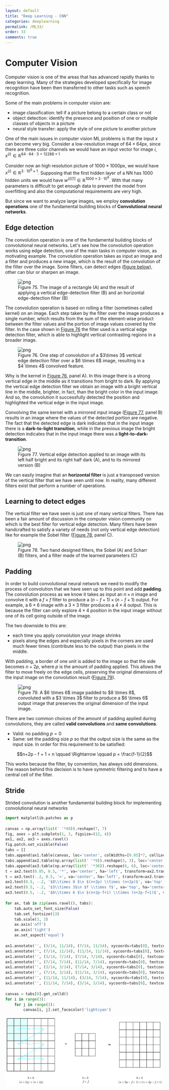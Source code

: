 ```yaml
---
layout: default
title: "Deep Learning - CNN"
categories: deeplearning
permalink: /ML33/
order: 33
comments: true
---
```


# Computer Vision
Computer vision is one of the areas that has advanced rapidly thanks to deep learning. Many of the strategies developed specifically for image recognition have been then transferred to other tasks such as speech recognition.

Some of the main problems in computer vision are:

* image classification: tell if a picture belong to a certain class or not
* object detection: identify the presence and position of one or multiple classes of objects in a picture
* neural style transfer: apply the style of one picture to another picture

One of the main issues in computer vision ML problems is that the input $x$ can become very big. Consider a low-resolution image of $64\times 64 \mathrm{px}$, since there are three color channels we would have an input vector for image $i$, $x^{(i)} \in \mathbb{R}^{64 \cdot 64 \cdot 3 = 12288 \times 1}$ 

Consider now an high resolution picture of $1000 \times 1000 \mathrm{px}$, we would have $x^{(i)} \in \mathbb{R}^{3 \cdot 10^6 \times 1}$. Supposing that the first hidden layer of a NN has 1000 hidden units we would have $w^{(i)[1]} \in \mathbb{R}^{1000 \times 3 \cdot 10^6}$. With that many parameters is difficult to get enough data to prevent the model from overfitting and also the computational requirements are very high.

But since we want to analyze large images, we employ **convolution operations** one of the fundamental building blocks of **Convolutional neural networks**.

## Edge detection
The convolution operation is one of the fundamental building blocks of convolutional neural networks. Let's see how the convolution operation works using edge detection, one of the main tasks in computer vision, as motivating example. The convolution operation takes as input an image and a filter and produces a new image, which is the result of the convolution of the filter over the image. Some filters, can detect edges (<a href="fig:edgedet">figure below</a>), other can blur or sharpen an image.  


    

<figure id="fig:edgedet">
    <img src="{{site.baseurl}}/pages/ML-33-DeepLearningStrategy_files/ML-33-DeepLearningStrategy_2_0.png" alt="png">
    <figcaption>Figure 75. The image of a rectangle (A) and the result of applying a vertical edge-detection filter (B) and an horizontal edge-detection filter (B)</figcaption>
</figure>

The convolution operation is based on rolling a filter (sometimes called kernel) on an image. Each step taken by the filter over the image produces a single number, which results from the sum of the element-wise product between the filter values and the portion of image values covered by the filter. In the case shown in <a href="#fig:convolution">Figure 76</a> the filter used is a vertical edge detection filter, which is able to highlight vertical contrasting regions in a broader image.


    

<figure id="fig:convolution">
    <img src="{{site.baseurl}}/pages/ML-33-DeepLearningStrategy_files/ML-33-DeepLearningStrategy_4_0.png" alt="png">
    <figcaption>Figure 76. One step of convolution of a $3\times 3$ vertical edge detection filter over a $6 \times 6$ image, resulting in a $4 \times 4$ convolved feature.</figcaption>
</figure>

Why is the kernel in <a href="#fig:convolution">Figure 76</a>, panel A). In this image there is a strong vertical edge in the middle as it transitions from bright to dark. By applying the vertical edge detection filter we obtain an image with a bright vertical line in the middle, brighter, in fact, than the bright color in the input image. And so, the convolution it successfully detected the position and highlighted the vertical edge in the input image.

Convolving the same kernel with a mirrored input image (<a href="#fig:vertedgedet">Figure 77</a>, panel B) results in an image where the values of the detected portion are negative. The fact that the detected edge is dark indicates that in the input image there is a **dark-to-light transition**, while in the previous image the bright detection indicates that in the input image there was a **light-to-dark-transition**.


    

<figure id="fig:vertedgedet">
    <img src="{{site.baseurl}}/pages/ML-33-DeepLearningStrategy_files/ML-33-DeepLearningStrategy_6_0.png" alt="png">
    <figcaption>Figure 77. Vertical edge detection applied to an image with its left half bright and its right half dark (A), and to its mirrored version (B)</figcaption>
</figure>

We can easily imagine that an **horizontal filter** is just a transposed version of the vertical filter that we have seen until now. In reality, many different filters exist that perform a number of operations.

## Learning to detect edges
The vertical filter we have seen is just one of many vertical filters. There has been a fair amount of discussion in the computer vision community on which is the best filter for vertical edge detection. Many filters have been handcrafted to satisfy a variety of needs (not only vertical edge detection) like for example the Sobel filter (<a href="#fig:filters">Figure 78</a>, panel C).


    

<figure id="fig:filters">
    <img src="{{site.baseurl}}/pages/ML-33-DeepLearningStrategy_files/ML-33-DeepLearningStrategy_8_0.png" alt="png">
    <figcaption>Figure 78. Two hand designed filters, the Sobel (A) and Scharr (B) filters, and a filter made of the learned parameters (C)</figcaption>
</figure>

## Padding
In order to build convolutional neural network we need to modify the process of convolution that we have seen up to this point and add **padding**. The convolution process as we know it takes as input an $n \times n$ image and convolve it with a $f \times f$ filter to produce a $(n-f+1) \times (n-f+1)$ output. For example, a $6 \times 6$ image with a $3 \times 3$ filter produces a $4 \times 4$ output. This is because the filter can only explore $4 \times 4$ position in the input image without one of its cell going outside of the image.

The two downside to this are:

* each time you apply convolution your image shrinks
* pixels along the edges and especially pixels in the corners are used much fewer times (contribute less to the output) than pixels in the middle.

With padding, a border of one unit is added to the image so that the side becomes $n+2p$, where $p$ is the amount of padding applied. This allows the filter to move freely on the edge cells, preserving the original dimensions of the input image on the convolution result (<a href="#fig:padding">Figure 79</a>).


    

<figure id="fig:padding">
    <img src="{{site.baseurl}}/pages/ML-33-DeepLearningStrategy_files/ML-33-DeepLearningStrategy_10_0.png" alt="png">
    <figcaption>Figure 79. A $6 \times 6$ image padded to $8 \times 8$, convoluted with a $3 \times 3$ filter to produce a $6 \times 6$ output image that preserves the original dimension of the input image.</figcaption>
</figure>

There are two common choices of the amount of padding applied during convolutions, they are called **valid convolutions** and **same convolutions**.

* Valid: no padding $p=0$
* Same: set the padding size $p$ so that the output size is the same as the input size. In order for this requirement to be satisfied:

$$n+2p - f + 1 = n \qquad \Rightarrow \qquad p = \frac{f-1}{2}$$

This works because the filter, by convention, has always odd dimensions. The reason behind this decision is to have symmetric filtering and to have a central cell of the filter.

## Stride
Strided convolution is another fundamental building block for implementing convolutional neural networks


```python
import matplotlib.patches as p

canvas = np.array(list(' '*49)).reshape(7, 7)
fig, axes = plt.subplots(1, 3, figsize=(12, 4))
ax1, ax2, ax3 = axes.ravel()
fig.patch.set_visible(False)
tabs = []
tabs.append(ax1.table(canvas, loc='center', colWidths=[0.05]*7, cellLoc='center'))
tabs.append(ax2.table(np.array(list(' '*9)).reshape(3, 3), loc='center', colWidths=[0.05]*6, cellLoc='center'))
tabs.append(ax3.table(np.array(list(' '*36)).reshape(6, 6), loc='center', colWidths=[0.05]*6, cellLoc='center'))
t = ax2.text(0.05, 0.5, '*', va='center', ha='left', transform=ax2.transAxes, fontsize=15)
t = ax3.text(-.2, 0.5, '=', va='center', ha='left', transform=ax3.transAxes, fontsize=15)
ax1.text(0.5, -.2, '$8\\times 8 $\n $(n+2p) \\times (n+2p)$', va='top', ha='center', transform=ax1.transAxes, fontsize=13)
ax2.text(0.5, -.2, '$3\\times 3$\n $f \\times f$', va='top', ha='center', transform=ax2.transAxes, fontsize=13)
ax3.text(0.5, -.2, '$6\\times 6 $\n $(n+2p-f+1) \\times (n+2p-f+1)$', va='top', ha='center', transform=ax3.transAxes, fontsize=13)

for ax, tab in zip(axes.ravel(), tabs):
    tab.auto_set_font_size(False)
    tab.set_fontsize(13)
    tab.scale(3, 3)
    ax.axis('off')
    ax.axis('tight')
    ax.set_aspect('equal')
    
ax1.annotate('', (3/14, 11/14), (7/14, 11/14), xycoords=tabs[0], textcoords=tabs[0], va='center', ha='center', arrowprops=dict(connectionstyle='arc3,rad=.2', arrowstyle="<-", edgecolor='cyan'))
ax1.annotate('', (7/14, 11/14), (11/14, 11/14), xycoords=tabs[0], textcoords=tabs[0], va='center', ha='center', arrowprops=dict(connectionstyle='arc3,rad=.2', arrowstyle="<-", edgecolor='cyan'))
ax1.annotate('', (3/14, 7/14), (7/14, 7/14), xycoords=tabs[0], textcoords=tabs[0], va='center', ha='center', arrowprops=dict(connectionstyle='arc3,rad=.2', arrowstyle="<-", edgecolor='cyan'))
ax1.annotate('', (7/14, 7/14), (11/14, 7/14), xycoords=tabs[0], textcoords=tabs[0], va='center', ha='center', arrowprops=dict(connectionstyle='arc3,rad=.2', arrowstyle="<-", edgecolor='cyan'))
ax1.annotate('', (3/14, 3/14), (7/14, 3/14), xycoords=tabs[0], textcoords=tabs[0], va='center', ha='center', arrowprops=dict(connectionstyle='arc3,rad=.2', arrowstyle="<-", edgecolor='cyan'))
ax1.annotate('', (7/14, 3/14), (11/14, 3/14), xycoords=tabs[0], textcoords=tabs[0], va='center', ha='center', arrowprops=dict(connectionstyle='arc3,rad=.2', arrowstyle="<-", edgecolor='cyan'))
ax1.annotate('', (11/14, 11/14), (3/14, 7/14), xycoords=tabs[0], textcoords=tabs[0], va='center', ha='center', arrowprops=dict(connectionstyle='arc3,rad=0', arrowstyle="<-", edgecolor='cyan'))
ax1.annotate('', (11/14, 7/14), (3/14, 3/14), xycoords=tabs[0], textcoords=tabs[0], va='center', ha='center', arrowprops=dict(connectionstyle='arc3,rad=0', arrowstyle="<-", edgecolor='cyan'))

canvas = tabs[0].get_celld()
for i in range(3):
    for j in range(3):
        canvas[i, j].set_facecolor('lightcyan')
```


    
![png](ML-33-DeepLearningStrategy_files/ML-33-DeepLearningStrategy_12_0.png)
    



```python

```
